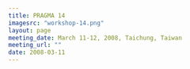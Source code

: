```yaml
---
title: PRAGMA 14 
imagesrc: "workshop-14.png"
layout: page
meeting_date: March 11-12, 2008, Taichung, Taiwan
meeting_url: "" 
date: 2008-03-11
---
```


